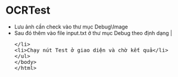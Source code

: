 # OCRTest
+ Lưu ảnh cần check vào thư mục Debug\Image
+ Sau đó thêm vào file input.txt ở thư mục Debug theo định dạng <Name>|<PlainText>
+ Chạy nút Test ở giao diện và chờ kết quả
